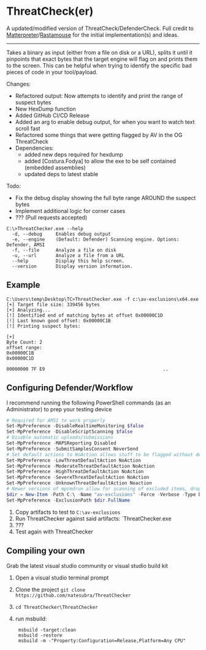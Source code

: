 # ThreatCheck(er)

A updated/modified version of ThreatCheck/DefenderCheck. Full credit to [Matterpreter](https://github.com/matterpreter/DefenderCheck)/[Rastamouse](https://github.com/rasta-mouse/ThreatCheck) for the initial implementation(s) and ideas.

---

Takes a binary as input (either from a file on disk or a URL), splits it until it pinpoints that exact bytes that the target engine will flag on and prints them to the screen. This can be helpful when trying to identify the specific bad pieces of code in your tool/payload.

Changes:

- Refactored output: Now attempts to identify and print the range of suspect bytes
- New HexDump function
- Added GitHub CI/CD Release
- Added an arg to enable debug output, for when you want to watch text scroll fast
- Refactored some things that were getting flagged by AV in the OG ThreatCheck
- Dependencies:
  - added new deps required for hexdump
  - added [Costura.Fodya] to allow the exe to be self contained (embedded assemblies)
  - updated deps to latest stable

Todo:

- Fix the debug display showing the full byte range AROUND the suspect bytes
- Implement additional logic for corner cases
- ??? (Pull requests accepted)

```text
C:\>ThreatChecker.exe --help
  -d, --debug     Enables debug output
  -e, --engine    (Default: Defender) Scanning engine. Options: Defender, AMSI
  -f, --file      Analyze a file on disk
  -u, --url       Analyze a file from a URL
  --help          Display this help screen.
  --version       Display version information.
```

## Example

```text
C:\Users\temp\Desktop\TC>ThreatChecker.exe -f c:\av-exclusions\x64.exe
[+] Target file size: 339456 bytes
[+] Analyzing...
[!] Identified end of matching bytes at offset 0x00000C1D
[!] Last known good offset: 0x00000C1B
[!] Printing suspect bytes:

[+]
Byte Count: 2
offset range:
0x00000C1B
0x00000C1D

00000000 7F E9                                           ..
```

## Configuring Defender/Workflow

I recommend running the following PowerShell commands (as an Administrator) to prep your testing device

```PowerShell
# Required for AMSI to work properly
Set-MpPreference -DisableRealtimeMonitoring $false
Set-MpPreference -DisableScriptScanning $false
# Disable automatic uploads/submissions
Set-MpPreference -MAPSReporting Disabled
Set-MpPreference -SubmitSamplesConsent NeverSend
# Set default actions to NoAction allows stuff to be flagged without defender killing the calling process and without quarantining the file
Set-MpPreference -LowThreatDefaultAction NoAction
Set-MpPreference -ModerateThreatDefaultAction NoAction
Set-MpPreference -HighThreatDefaultAction NoAction
Set-MpPreference -SevereThreatDefaultAction NoAction
Set-MpPreference -UnknownThreatDefaultAction Noaction
# Newer versions of mpcmdrun allow for scanning of excluded items, drop your things here to facilitate more rapid testing
$dir = New-Item -Path C:\ -Name "av-exclusions" -Force -Verbose -Type Directory
Set-MpPreference -ExclusionPath $dir.FullName
```

1. Copy artifacts to test to `C:\av-exclusions`
2. Run ThreatChecker against said artifacts: `ThreatChecker.exe 
3. ???
4. Test again with ThreatChecker

## Compiling your own

Grab the latest visual studio community or visual studio build kit

1. Open a visual studio terminal prompt
2. Clone the project `git clone https://github.com/natesubra/ThreatChecker`
3. `cd ThreatChecker\ThreatChecker`
4. run msbuild:

   ```shell
    msbuild -target:clean
    msbuild -restore
    msbuild -m -"Property:Configuration=Release,Platform=Any CPU"
   ```
